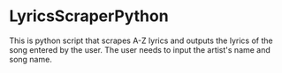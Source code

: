 # LyricsScraperPython

This is python script that scrapes A-Z lyrics and outputs the lyrics of the song entered by the user. The user needs to input the artist's name and song name.
